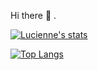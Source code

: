 Hi there 👋 .

[![Lucienne's stats](https://github-readme-stats.vercel.app/api?username=lucienne999&show_icons=true&theme=tokyonight)](https://github.com/anuraghazra/github-readme-stats)


[![Top Langs](https://github-readme-stats.vercel.app/api/top-langs/?username=lucienne999&layout=donut)](https://github.com/anuraghazra/github-readme-stats)


